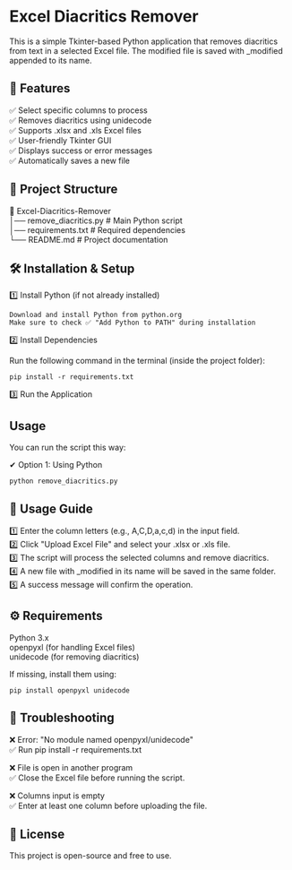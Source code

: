 # Excel Diacritics Remover

This is a simple Tkinter-based Python application that removes diacritics from text in a selected Excel file. The modified file is saved with \_modified appended to its name.

## 📌 Features

✅ Select specific columns to process\
✅ Removes diacritics using unidecode\
✅ Supports .xlsx and .xls Excel files\
✅ User-friendly Tkinter GUI\
✅ Displays success or error messages\
✅ Automatically saves a new file

## 📂 Project Structure

📁 Excel-Diacritics-Remover\
│── remove_diacritics.py # Main Python script\
│── requirements.txt # Required dependencies\
└── README.md # Project documentation

## 🛠 Installation & Setup

1️⃣ Install Python (if not already installed)

    Download and install Python from python.org
    Make sure to check ✅ "Add Python to PATH" during installation

2️⃣ Install Dependencies

Run the following command in the terminal (inside the project folder):

    pip install -r requirements.txt

3️⃣ Run the Application

## Usage

You can run the script this way:

✔ Option 1: Using Python

    python remove_diacritics.py

## 📖 Usage Guide

1️⃣ Enter the column letters (e.g., A,C,D,a,c,d) in the input field.\
2️⃣ Click "Upload Excel File" and select your .xlsx or .xls file.\
3️⃣ The script will process the selected columns and remove diacritics.\
4️⃣ A new file with \_modified in its name will be saved in the same folder.\
5️⃣ A success message will confirm the operation.

## ⚙ Requirements

Python 3.x\
openpyxl (for handling Excel files)\
unidecode (for removing diacritics)

If missing, install them using:

    pip install openpyxl unidecode

## 🛑 Troubleshooting

❌ Error: "No module named openpyxl/unidecode"\
✅ Run pip install -r requirements.txt

❌ File is open in another program\
✅ Close the Excel file before running the script.

❌ Columns input is empty\
✅ Enter at least one column before uploading the file.

## 📜 License

This project is open-source and free to use.

